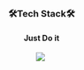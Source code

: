<h3 align='center'>🛠Tech Stack🛠</h3>

<h4 align='center'>Just Do it</h4>

<p align='center'><img src="https://img.shields.io/badge/Python-3766AB?style=flat-square&logo=Python&logoColor=white"/></a>&nbsp</p>
